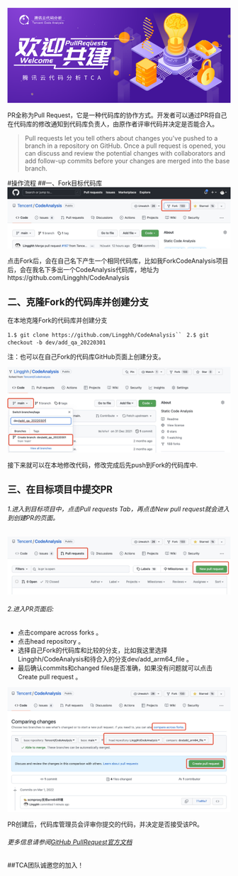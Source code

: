   ![Welcome](../media/Welcome.png)

PR全称为Pull Request，它是一种代码库的协作方式。开发者可以通过PR将自己在代码库的修改通知到代码库负责人，由原作者评审代码并决定是否能合入。
> Pull requests let you tell others about changes you've pushed to a branch in a repository on GitHub. Once a pull request is opened, you can discuss and review the potential changes with collaborators and add follow-up commits before your changes are merged into the base branch.

#操作流程
##一、Fork目标代码库
  ![fork](../media/Fork.png)

  点击Fork后，会在自己名下产生一个相同代码库，比如我ForkCodeAnalysis项目后，会在我名下多出一个CodeAnalysis代码库，地址为https://github.com/Lingghh/CodeAnalysis

  ## 二、克隆Fork的代码库并创建分支
  在本地克隆Fork的代码库并创建分支

   `1.$ git clone https://github.com/Lingghh/CodeAnalysis`` `
 `2.$ git checkout -b dev/add_qa_20220301 `

 注：也可以在自己Fork的代码库GitHub页面上创建分支。
 
   ![fork1](../media/fork1.png)

 接下来就可以在本地修改代码，修改完成后先push到Fork的代码库中.

 ## 三、在目标项目中提交PR
 ###### 1.进入到目标项目中，点击Pull requests Tab，再点击New pull request就会进入到创建PR的页面。
   ![New pull request](../media/NewPullRequest.png)

   ###### 2.进入PR页面后:
   - 点击compare across forks 。
   - 点击head repository 。
   - 选择自己Fork的代码库和比较的分支，比如我这里选择Lingghh/CodeAnalysis和待合入的分支dev/add_arm64_file 。
   - 最后确认commits和changed files是否准确，如果没有问题就可以点击Create pull request 。

   ![PR](../media/PR.png)

PR创建后，代码库管理员会评审你提交的代码，并决定是否接受该PR。

###### 更多信息请参阅[GitHub PullRequest官方文档](https://docs.github.com/cn/pull-requests/collaborating-with-pull-requests/proposing-changes-to-your-work-with-pull-requests/about-pull-requests/) 

##TCA团队诚邀您的加入！

